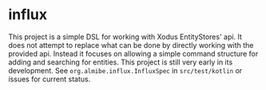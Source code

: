 # influx
This project is a simple DSL for working with Xodus EntityStores' api.
It does not attempt to replace what can be done by directly working with the provided api.
Instead it focuses on allowing a simple command structure for adding and searching for entities.
This project is still very early in its development.
See `org.almibe.influx.InfluxSpec` in `src/test/kotlin` or issues for current status.
